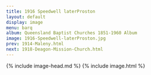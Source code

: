 ```yaml
---
title: 1916 Speedwell laterProston
layout: default
display: image
menu: barq
album: Queensland Baptist Churches 1851-1960 Album
image: 1916-Speedwell-laterProston.jpg
prev: 1914-Maleny.html
next: 1918-Deagon-Mission-Church.html
---
```

{% include image-head.md %}
{% include image.html %}
